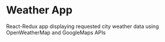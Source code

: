 # Weather App

React-Redux app displaying requested city weather data using OpenWeatherMap and GoogleMaps APIs
